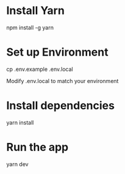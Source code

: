 # Install Yarn
npm install -g yarn

# Set up Environment
cp .env.example .env.local

Modify .env.local to match your environment

# Install dependencies
yarn install

# Run the app
yarn dev